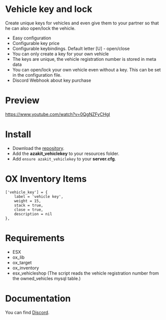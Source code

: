 # Vehicle key and lock
Create unique keys for vehicles and even give them to your partner so that he can also open/lock the vehicle.

* Easy configuration
* Configurable key price
* Configurable keybindings. Default letter [U] - open/close
* You can only create a key for your own vehicle
* The keys are unique, the vehicle registration number is stored in meta data
* You can open/lock your own vehicle even without a key. This can be set in the configuration file.
* Discord Webhook about key purchase

# Preview
https://www.youtube.com/watch?v=0QgNZFyCHgI

# Install
- Download the [repository](https://github.com/AzakitHU/azakit_vehiclekey).
- Add the **azakit_vehiclekey** to your resources folder.
- Add `ensure azakit_vehiclekey` to your **server.cfg**.

# OX Inventory Items
	['vehicle_key'] = {
		label = 'vehicle key',
		weight = 15,
		stack = true,
		close = true,
		description = nil
	},

# Requirements
- ESX
- ox_lib
- ox_target
- ox_inventory
- esx_vehicleshop (The script reads the vehicle registration number from the owned_vehicles mysql table.)

# Documentation
You can find [Discord](https://discord.gg/DmsF6DbCJ9).
